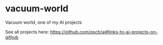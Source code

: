 # vacuum-world

Vacuum world, one of my AI projects

See all projects here: https://github.com/qsctr/ai#links-to-ai-projects-on-github
